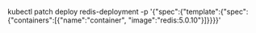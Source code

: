 kubectl patch deploy redis-deployment -p '{"spec":{"template":{"spec":{"containers":[{"name":"container", "image":"redis:5.0.10"}]}}}}'